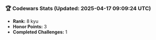 ### 🏆 Codewars Stats (Updated: 2025-04-17 09:09:24 UTC)

- **Rank:** 8 kyu
- **Honor Points:** 3
- **Completed Challenges:** 1

